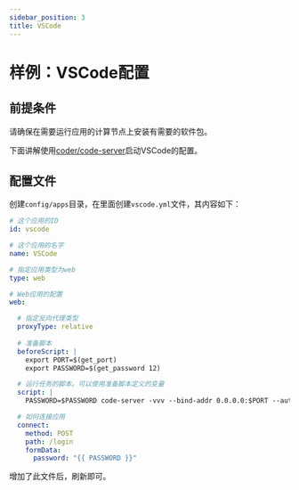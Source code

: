 ```yaml
---
sidebar_position: 3
title: VSCode
---
```


# 样例：VSCode配置

## 前提条件

请确保在需要运行应用的计算节点上安装有需要的软件包。

下面讲解使用[coder/code-server](https://github.com/coder/code-server)启动VSCode的配置。

## 配置文件

创建`config/apps`目录，在里面创建`vscode.yml`文件，其内容如下：

```yaml title="config/apps/vscode.yml"
# 这个应用的ID
id: vscode

# 这个应用的名字
name: VSCode

# 指定应用类型为web
type: web

# Web应用的配置
web:

  # 指定反向代理类型
  proxyType: relative
  
  # 准备脚本
  beforeScript: |
    export PORT=$(get_port)
    export PASSWORD=$(get_password 12)

  # 运行任务的脚本。可以使用准备脚本定义的变量
  script: |
    PASSWORD=$PASSWORD code-server -vvv --bind-addr 0.0.0.0:$PORT --auth password

  # 如何连接应用
  connect:
    method: POST
    path: /login
    formData:
      password: "{{ PASSWORD }}"
```

增加了此文件后，刷新即可。
